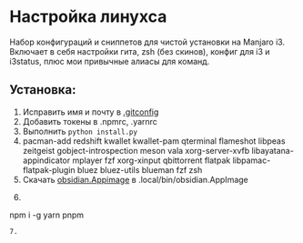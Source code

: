# Настройка линухса

Набор конфигураций и сниппетов для чистой установки на Manjaro i3.
Включает в себя настройки гита, zsh (без скинов), конфиг для i3 и i3status,
плюс мои привычные алиасы для команд.

## Установка:
1. Исправить имя и почту в [.gitconfig](./.gitconfig)
2. Добавить токены в .npmrc, .yarnrc
3. Выполнить ```python install.py```
4. pacman-add redshift kwallet kwallet-pam qterminal flameshot libpeas zeitgeist gobject-introspection meson vala xorg-server-xvfb libayatana-appindicator mplayer fzf xorg-xinput qbittorrent flatpak libpamac-flatpak-plugin bluez bluez-utils blueman fzf zsh
5. Скачать [obsidian.Appimage](https://obsidian.md/download) в .local/bin/obsidian.AppImage
6. ```bash
npm i -g yarn pnpm
```
7.
